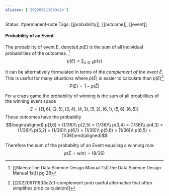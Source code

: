 ```yaml
---
aliases: ['202206111633c2e']
---
```

Status: #permanent-note 
Tags: [[probability]], [[outcome]], [[event]]

#### Probability of an Event
The $\text{probability of event E, denoted } p(E)$ is the sum of all individual probabilities of the outcomes. [^1]
$$p(E) = \sum_{s \in E}p(s)$$

It can be alternatively formulated  in terms of the *complement of the event* $\bar {E}$. This is useful for many situations where $p(\bar E)$ is easier to calculate than $p(E)$[^2]
$$P(E)=1-p(\bar E)$$

For a craps game the probability of winning is the sum of all proabilities of the winning event space 
$$E = \{(1,6),(2,5),(3,4),(4,3),(5,2),(6,1),(5,6),(6,5)\}$$
These outcomes have the probabilty 
$$\begin{aligned}  
p(1,6) = (1/36)\\
p(2,5) = (1/36)\\
p(3,4) = (1/36)\\
p(4,3) = (1/36)\\
p(5,2) = (1/36)\\
p(6,1) = (1/36)\\
p(5,6) = (1/36)\\
p(6,5) = (1/36)\end{aligned}$$

Therefore the sum of the probabilty of an Event equaling a winning role:
$$p(E=win) = (8/36)$$


[^1]: [[Skiena-The Data Science  Design Manual 1st|The Data Science Design Manual 1st]] pg 28
[^2]: [[202206111633c2c1-complement prob useful alternative that often simplifies prob calculation]]